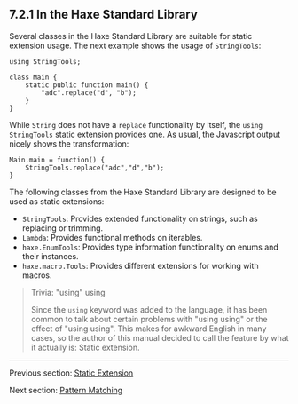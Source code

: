 ## 7.2.1 In the Haxe Standard Library

Several classes in the Haxe Standard Library are suitable for static extension usage. The next example shows the usage of `StringTools`:

```
using StringTools;

class Main {
	static public function main() {
		"adc".replace("d", "b");
	}
}
```

While `String` does not have a `replace` functionality by itself, the `using StringTools` static extension provides one. As usual, the Javascript output nicely shows the transformation:

```
Main.main = function() {
	StringTools.replace("adc","d","b");
}
```

The following classes from the Haxe Standard Library are designed to be used as static extensions:



* `StringTools`: Provides extended functionality on strings, such as replacing or trimming.
* `Lambda`: Provides functional methods on iterables.
* `haxe.EnumTools`: Provides type information functionality on enums and their instances.
* `haxe.macro.Tools`: Provides different extensions for working with macros.





> Trivia: "using" using
>
> Since the `using` keyword was added to the language, it has been common to talk about certain problems with "using using" or the effect of "using using". This makes for awkward English in many cases, so the author of this manual decided to call the feature by what it actually is: Static extension.

---

Previous section: [Static Extension](https://github.com/Simn/HaxeManual/tree/master/md/manual/7.2-Static_Extension.md)

Next section: [Pattern Matching](https://github.com/Simn/HaxeManual/tree/master/md/manual/7.3-Pattern_Matching.md)